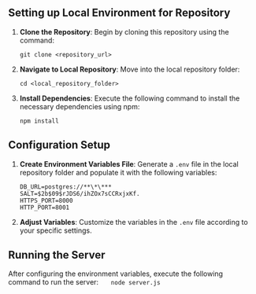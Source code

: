 ## Setting up Local Environment for Repository

1. **Clone the Repository**: Begin by cloning this repository using the command:
   ```
   git clone <repository_url>
   ```
2. **Navigate to Local Repository**: Move into the local repository folder:
   ```
   cd <local_repository_folder>
   ```
3. **Install Dependencies**: Execute the following command to install the necessary dependencies using npm:
   ```
   npm install
   ```

## Configuration Setup

1. **Create Environment Variables File**: Generate a `.env` file in the local repository folder and populate it with the following variables:

   ```plaintext
   DB_URL=postgres://**\*\***
   SALT=$2b$09$rJDS6/ihZOx7sCCRxjxKf.
   HTTPS_PORT=8000
   HTTP_PORT=8001
   ```

2. **Adjust Variables**: Customize the variables in the `.env` file according to your specific settings.

## Running the Server

After configuring the environment variables, execute the following command to run the server:
`    node server.js
   `
